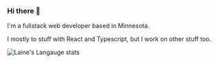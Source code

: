 ### Hi there 👋

I'm a fullstack web developer based in Minnesota.

I mostly to stuff with React and Typescript, but I work on other stuff too.

![Laine's Langauge stats](https://github-readme-stats.vercel.app/api/top-langs/?username=laine-hallot&size_weight=1&count_weight=0&exclude_repo=twitterbot)


<!--
**laine-hallot/laine-hallot** is a ✨ _special_ ✨ repository because its `README.md` (this file) appears on your GitHub profile.


Here are some ideas to get you started:

- 🔭 I’m currently working on ...
- 🌱 I’m currently learning ...
- 👯 I’m looking to collaborate on ...
- 🤔 I’m looking for help with ...
- 💬 Ask me about ...
- 📫 How to reach me: ...
- 😄 Pronouns: ...
- ⚡ Fun fact: ...
-->
